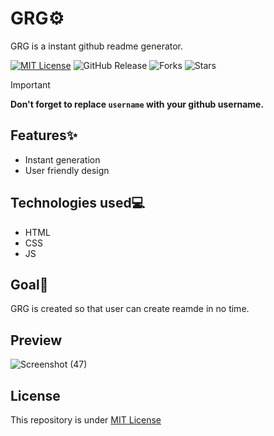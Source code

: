 # GRG⚙️
GRG is a instant github readme generator.

[![MIT License](https://img.shields.io/badge/License-MIT-green.svg)](https://github.com/Harshit2012/GRG?tab=MIT-1-ov-file#readme)
![GitHub Release](https://img.shields.io/github/v/release/harshit2012/grg)
![Forks](https://img.shields.io/github/forks/harshit2012/grg)
![Stars](https://img.shields.io/github/stars/harshit2012/grg)

> [!IMPORTANT]
>**Don't forget to replace `username` with your github username.**

## Features✨
- Instant generation
- User friendly design

## Technologies used💻
- HTML
- CSS
- JS

## Goal🎯
GRG is created so that user can create reamde in no time.

## Preview
![Screenshot (47)](https://github.com/Harshit2012/GRG/assets/105143145/7290d79f-3a58-4e0a-b465-2a41ff1c2734)

## License
This repository is under [MIT License](https://github.com/Harshit2012/GRG?tab=MIT-1-ov-file)
